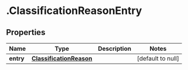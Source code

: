 # .ClassificationReasonEntry

## Properties
Name | Type | Description | Notes
------------ | ------------- | ------------- | -------------
**entry** | [**ClassificationReason**](ClassificationReason.md) |  | [default to null]


